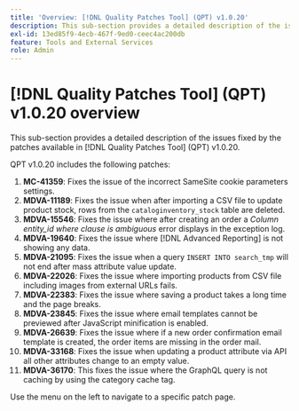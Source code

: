 ```yaml
---
title: 'Overview: [!DNL Quality Patches Tool] (QPT) v1.0.20'
description: This sub-section provides a detailed description of the issues fixed by the patches available in [!DNL Quality Patches Tool] (QPT) v1.0.20.
exl-id: 13ed85f9-4ecb-467f-9ed0-ceec4ac200db
feature: Tools and External Services
role: Admin
---
```

# [!DNL Quality Patches Tool] (QPT) v1.0.20 overview

This sub-section provides a detailed description of the issues fixed by the patches available in [!DNL Quality Patches Tool] (QPT) v1.0.20.

QPT v1.0.20 includes the following patches:

1. **MC-41359**: Fixes the issue of the incorrect SameSite cookie parameters settings.
1. **MDVA-11189**: Fixes the issue when after importing a CSV file to update product stock, rows from the `cataloginventory_stock` table are deleted.
1. **MDVA-15546**: Fixes the issue where after creating an order a *Column entity_id where clause is ambiguous* error displays in the exception log.
1. **MDVA-19640**: Fixes the issue where [!DNL Advanced Reporting] is not showing any data.
1. **MDVA-21095**: Fixes the issue when a query `INSERT INTO search_tmp` will not end after mass attribute value update.
1. **MDVA-22026**: Fixes the issue where importing products from CSV file including images from external URLs fails.
1. **MDVA-22383**: Fixes the issue where saving a product takes a long time and the page breaks.
1. **MDVA-23845**: Fixes the issue where email templates cannot be previewed after JavaScript minification is enabled.
1. **MDVA-26639**: Fixes the issue where if a new order confirmation email template is created, the order items are missing in the order mail.
1. **MDVA-33168**: Fixes the issue when updating a product attribute via API all other attributes change to an empty value.
1. **MDVA-36170**: This fixes the issue where the GraphQL query is not caching by using the category cache tag.

Use the menu on the left to navigate to a specific patch page.

